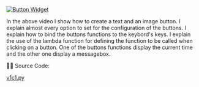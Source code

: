 [![Button Widget](https://img.youtube.com/vi/osSh4aKS5Us/hqdefault.jpg)](https://youtu.be/_wp9LE0ywm8?t=35s "Button Widget")

In the above video I show how to create a text and an image button. I explain almost every option to set for the configuration of the buttons. I explain how to
bind the buttons functions to the keybord's keys. I explain the use of the lambda function for defining the function to be called when clicking on a button. 
One of the buttons functions display the current time and the other one display a messagebox.
 
🧑‍💻 Source Code:  

[v1c1.py](https://github.com/DigitalCreations-AIM/Coding/blob/main/v1c1.py)
